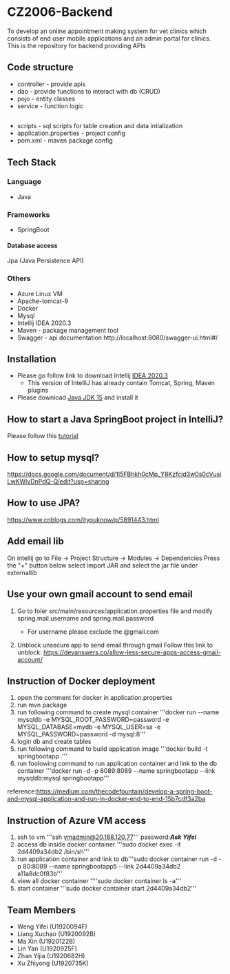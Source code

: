 # CZ2006-Backend
To develop an online appointment making system for vet clinics which consists of end user mobile applications and an admin portal for clinics.
This is the repository for backend providing APIs 

## Code structure
- controller - provide apis
- dao - provide functions to interact with db (CRUD)
- pojo - entity classes
- service - function logic

## 
- scripts - sql scripts for table creation and data intialization
- application.properties - project config
- pom.xml - maven package config


## Tech Stack
### Language
- Java 

### Frameworks
- SpringBoot 
#### Database access
Jpa (Java Persistence API)

### Others
- Azure Linux VM
- Apache-tomcat-9
- Docker
- Mysql 
- Intellij IDEA 2020.3
- Maven - package management tool
- Swagger - api documentation
     http://localhost:8080/swagger-ui.html#/

## Installation
- Please go follow link to download Intellij [IDEA 2020.3](https://www.jetbrains.com/idea/download/other.html)
    - This version of IntelliJ has already contain Tomcat, Spring, Maven plugins
- Please download [Java JDK 15](https://www.oracle.com/java/technologies/javase/jdk15-archive-downloads.html) and install it

## How to start a Java SpringBoot project in IntelliJ?
Please follow this [tutorial](https://www.jetbrains.com/help/idea/your-first-spring-application.html#what-next)

## How to setup mysql?
https://docs.google.com/document/d/1I5FBhkh0cMp_Y8Kzfcjd3w0s0cVusiLwKWlvDnPdQ-Q/edit?usp=sharing

## How to use JPA?
https://www.cnblogs.com/ityouknow/p/5891443.html

## Add email lib

On intellij go to File -> Project Structure -> Modules -> Dependencies
Press the "+" button below select import JAR and select the jar file under externallib

## Use your own gmail account to send email

1. Go to foler src/main/resources/application.properties file and modify spring.mail.username and spring.mail.password
	- For username please exclude the @gmail.com

2. Unblock unsecure app to send email through gmail
	Follow this link to unblock: https://devanswers.co/allow-less-secure-apps-access-gmail-account/

## Instruction of Docker deployment

1. open the comment for docker in application.properties
2. run mvn package
3. run following command to create mysql container
'''docker run --name mysqldb -e MYSQL_ROOT_PASSWORD=password -e MYSQL_DATABASE=mydb -e MYSQL_USER=sa -e MYSQL_PASSWORD=password -d mysql:8'''
4. login db and create tables
5. run following command to build application image
'''docker build -t springbootapp .'''
6. run foolowing command to run application container and link to the db container 
'''docker run -d -p 8089:8089 --name springbootapp --link mysqldb:mysql springbootapp'''

reference:https://medium.com/thecodefountain/develop-a-spring-boot-and-mysql-application-and-run-in-docker-end-to-end-15b7cdf3a2ba

## Instruction of Azure VM access
1. ssh to vm '''ssh vmadmin@20.188.120.77'''   password:***Ask Yifei***
2. access db inside docker container '''sudo docker exec -it 2d4409a34db2 /bin/sh'''
3. run application container and link to db'''sudo docker container run -d -p 80:8089 --name springbootapp5 --link 2d4409a34db2 a11a8dc0f83b'''
4. view all docker container ''''sudo docker container ls -a'''
5. start container '''sudo docker container start 2d4409a34db2'''

## Team Members
- Weng Yifei  (U1920094F)
- Liang Xuchao  (U1920092B)
- Ma Xin  (U1920122B)
- Lin Yan  (U1920925F)
- Zhan Yijia  (U1920682H)
- Xu Zhiyong  (U1920735K)
